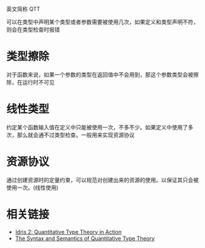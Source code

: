 英文简称 QTT

可以在类型中声明某个类型或者参数需要被使用几次，如果定义和类型声明不符，则会在类型检查时报错

# 类型擦除
对于函数来说，如果一个参数的类型在返回值中不会用到，那这个参数类型会被擦除，在运行时不可见

# 线性类型
约定某个函数输入值在定义中只能被使用一次，不多不少。如果定义中使用了多次，那么就会通不过类型检查。一般用来实现资源协议

# 资源协议
通过创建资源时的定量约束，可以规范对创建出来的资源的使用。以保证其只会被使用一次。(线性使用)



# 相关链接
- [Idris 2: Quantitative Type Theory in Action](https://www.type-driven.org.uk/edwinb/idris-2-quantitative-type-theory-in-action.html) 
- [The Syntax and Semantics of Quantitative Type Theory](https://bentnib.org/quantitative-type-theory.html)
